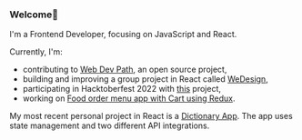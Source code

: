 ### Welcome👋
 I'm a Frontend Developer, focusing on JavaScript and React.
 
 Currently, I'm: 
 - contributing to <a href="https://github.com/Web-Dev-Path">Web Dev Path</a>, an open source project,
 - building and improving a group project in React called <a href="https://github.com/chingu-voyages/v40-geckos-team-19">WeDesign</a>,
 - participating in Hacktoberfest 2022 with <a href="https://github.com/webdev-20/TLL-hacktoberfest-2022">this</a> project,
 - working on <a href="https://github.com/klezi10/foodster">Food order menu app with Cart using Redux</a>.
 
 My most recent personal project in React is a <a href="https://github.com/klezi10/react-my-dictionary-app">Dictionary App</a>. The app uses state management and two different API integrations.

<!--
**klezi10/klezi10** is a ✨ _special_ ✨ repository because its `README.md` (this file) appears on your GitHub profile.

Here are some ideas to get you started:

- 🔭 I’m currently working on ...
- 🌱 I’m currently learning ...
- 👯 I’m looking to collaborate on ...
- 🤔 I’m looking for help with ...
- 💬 Ask me about ...
- 📫 How to reach me: ...
- 😄 Pronouns: ...
- ⚡ Fun fact: ...
-->
